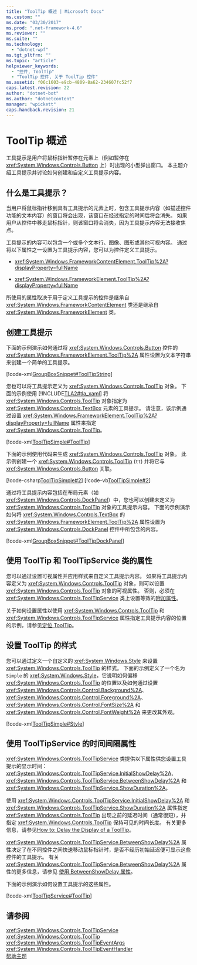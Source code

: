 ```yaml
---
title: "ToolTip 概述 | Microsoft Docs"
ms.custom: ""
ms.date: "03/30/2017"
ms.prod: ".net-framework-4.6"
ms.reviewer: ""
ms.suite: ""
ms.technology: 
  - "dotnet-wpf"
ms.tgt_pltfrm: ""
ms.topic: "article"
helpviewer_keywords: 
  - "控件, ToolTip"
  - "ToolTip 控件, 关于 ToolTip 控件"
ms.assetid: f06c1603-e9cb-4809-8a62-234607fc52f7
caps.latest.revision: 22
author: "dotnet-bot"
ms.author: "dotnetcontent"
manager: "wpickett"
caps.handback.revision: 21
---
```

# ToolTip 概述
工具提示是用户将鼠标指针暂停在元素上（例如暂停在 <xref:System.Windows.Controls.Button> 上）时出现的小型弹出窗口。  本主题介绍工具提示并讨论如何创建和自定义工具提示内容。  
  
   
  
<a name="what_is_a_tooltip"></a>   
## 什么是工具提示？  
 当用户将鼠标指针移到具有工具提示的元素上时，包含工具提示内容（如描述控件功能的文本内容）的窗口将会出现，该窗口在经过指定的时间后将会消失。  如果用户从控件中移走鼠标指针，则该窗口将会消失，因为工具提示内容无法接收焦点。  
  
 工具提示的内容可以包含一个或多个文本行、图像、图形或其他可视内容。  通过将以下属性之一设置为工具提示内容，您可以为控件定义工具提示。  
  
-   <xref:System.Windows.FrameworkContentElement.ToolTip%2A?displayProperty=fullName>  
  
-   <xref:System.Windows.FrameworkElement.ToolTip%2A?displayProperty=fullName>  
  
 所使用的属性取决于用于定义工具提示的控件是继承自 <xref:System.Windows.FrameworkContentElement> 类还是继承自 <xref:System.Windows.FrameworkElement> 类。  
  
<a name="create_tooltip"></a>   
## 创建工具提示  
 下面的示例演示如何通过将 <xref:System.Windows.Controls.Button> 控件的 <xref:System.Windows.FrameworkElement.ToolTip%2A> 属性设置为文本字符串来创建一个简单的工具提示。  
  
 [!code-xml[GroupBoxSnippet#ToolTipString](../../../../samples/snippets/csharp/VS_Snippets_Wpf/GroupBoxSnippet/CS/Window1.xaml#tooltipstring)]  
  
 您也可以将工具提示定义为 <xref:System.Windows.Controls.ToolTip> 对象。  下面的示例使用 [!INCLUDE[TLA2#tla_xaml](../../../../includes/tla2sharptla-xaml-md.md)] 将 <xref:System.Windows.Controls.ToolTip> 对象指定为 <xref:System.Windows.Controls.TextBox> 元素的工具提示。  请注意，该示例通过设置 <xref:System.Windows.FrameworkElement.ToolTip%2A?displayProperty=fullName> 属性来指定 <xref:System.Windows.Controls.ToolTip>。  
  
 [!code-xml[ToolTipSimple#ToolTip](../../../../samples/snippets/csharp/VS_Snippets_Wpf/ToolTipSimple/CSharp/Pane1.xaml#tooltip)]  
  
 下面的示例使用代码来生成 <xref:System.Windows.Controls.ToolTip> 对象。  此示例创建一个 <xref:System.Windows.Controls.ToolTip> \(`tt`\) 并将它与 <xref:System.Windows.Controls.Button> 关联。  
  
 [!code-csharp[ToolTipSimple#2](../../../../samples/snippets/csharp/VS_Snippets_Wpf/ToolTipSimple/CSharp/Pane1.xaml.cs#2)]
 [!code-vb[ToolTipSimple#2](../../../../samples/snippets/visualbasic/VS_Snippets_Wpf/ToolTipSimple/VisualBasic/Window1.xaml.vb#2)]  
  
 通过将工具提示内容包括在布局元素（如 <xref:System.Windows.Controls.DockPanel>）中，您也可以创建未定义为 <xref:System.Windows.Controls.ToolTip> 对象的工具提示内容。  下面的示例演示如何将 <xref:System.Windows.Controls.TextBox> 的 <xref:System.Windows.FrameworkElement.ToolTip%2A> 属性设置为 <xref:System.Windows.Controls.DockPanel> 控件中所包含的内容。  
  
 [!code-xml[GroupBoxSnippet#ToolTipDockPanel](../../../../samples/snippets/csharp/VS_Snippets_Wpf/GroupBoxSnippet/CS/Window1.xaml#tooltipdockpanel)]  
  
<a name="Using_the_ToolTip_and_ToolTipService_Properties"></a>   
## 使用 ToolTip 和 ToolTipService 类的属性  
 您可以通过设置可视属性并应用样式来自定义工具提示内容。  如果将工具提示内容定义为 <xref:System.Windows.Controls.ToolTip> 对象，则可以设置 <xref:System.Windows.Controls.ToolTip> 对象的可视属性。  否则，必须在 <xref:System.Windows.Controls.ToolTipService> 类上设置等效的[附加属性](GTMT)。  
  
 关于如何设置属性以使用 <xref:System.Windows.Controls.ToolTip> 和 <xref:System.Windows.Controls.ToolTipService> 属性指定工具提示内容的位置的示例，请参见[定位 ToolTip](../../../../docs/framework/wpf/controls/how-to-position-a-tooltip.md)。  
  
<a name="StylingToolTip"></a>   
## 设置 ToolTip 的样式  
 您可以通过定义一个自定义的 <xref:System.Windows.Style> 来设置 <xref:System.Windows.Controls.ToolTip> 的样式。  下面的示例定义了一个名为 `Simple` 的 <xref:System.Windows.Style>，它说明如何偏移 <xref:System.Windows.Controls.ToolTip> 的位置以及如何通过设置 <xref:System.Windows.Controls.Control.Background%2A>、<xref:System.Windows.Controls.Control.Foreground%2A>、<xref:System.Windows.Controls.Control.FontSize%2A> 和 <xref:System.Windows.Controls.Control.FontWeight%2A> 来更改其外观。  
  
 [!code-xml[ToolTipSimple#Style](../../../../samples/snippets/csharp/VS_Snippets_Wpf/ToolTipSimple/CSharp/Pane1.xaml#style)]  
  
<a name="UsingtheToolTipServiceTimeIntervalProperties"></a>   
## 使用 ToolTipService 的时间间隔属性  
 <xref:System.Windows.Controls.ToolTipService> 类提供以下属性供您设置工具提示的显示时间：<xref:System.Windows.Controls.ToolTipService.InitialShowDelay%2A>、<xref:System.Windows.Controls.ToolTipService.BetweenShowDelay%2A> 和 <xref:System.Windows.Controls.ToolTipService.ShowDuration%2A>。  
  
 使用 <xref:System.Windows.Controls.ToolTipService.InitialShowDelay%2A> 和 <xref:System.Windows.Controls.ToolTipService.ShowDuration%2A> 属性指定 <xref:System.Windows.Controls.ToolTip> 出现之前的延迟时间（通常很短），并指定 <xref:System.Windows.Controls.ToolTip> 保持可见的时间长度。  有关更多信息，请参见[How to: Delay the Display of a ToolTip](http://msdn.microsoft.com/zh-cn/618e05ef-f2bf-4a53-a0f4-aacb49918bd7)。  
  
 <xref:System.Windows.Controls.ToolTipService.BetweenShowDelay%2A> 属性决定了在不同控件之间快速移动鼠标指针时，是否不经历初始延迟便可显示这些控件的工具提示。  有关 <xref:System.Windows.Controls.ToolTipService.BetweenShowDelay%2A> 属性的更多信息，请参见 [使用 BetweenShowDelay 属性](../../../../docs/framework/wpf/controls/how-to-use-the-betweenshowdelay-property.md)。  
  
 下面的示例演示如何设置工具提示的这些属性。  
  
 [!code-xml[ToolTipService#ToolTip](../../../../samples/snippets/csharp/VS_Snippets_Wpf/ToolTipService/CSharp/Pane1.xaml#tooltip)]  
  
## 请参阅  
 <xref:System.Windows.Controls.ToolTipService>   
 <xref:System.Windows.Controls.ToolTip>   
 <xref:System.Windows.Controls.ToolTipEventArgs>   
 <xref:System.Windows.Controls.ToolTipEventHandler>   
 [帮助主题](../../../../docs/framework/wpf/controls/tooltip-how-to-topics.md)